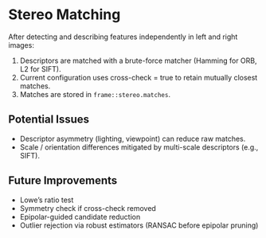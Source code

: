 # Stereo Matching

After detecting and describing features independently in left and right images:

1. Descriptors are matched with a brute-force matcher (Hamming for ORB, L2 for SIFT).
2. Current configuration uses cross-check = true to retain mutually closest matches.
3. Matches are stored in `frame::stereo.matches`.

## Potential Issues

- Descriptor asymmetry (lighting, viewpoint) can reduce raw matches.
- Scale / orientation differences mitigated by multi-scale descriptors (e.g., SIFT).

## Future Improvements

- Lowe’s ratio test
- Symmetry check if cross-check removed
- Epipolar-guided candidate reduction
- Outlier rejection via robust estimators (RANSAC before epipolar pruning)
